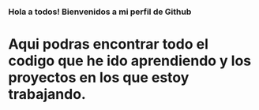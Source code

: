 ### Hola a todos! Bienvenidos a mi perfil de Github

# Aqui podras encontrar todo el codigo que he ido aprendiendo y los proyectos en los que estoy trabajando.
